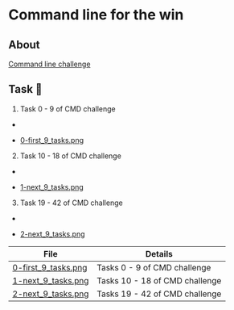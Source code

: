 # Command line for the win

## About
[Command line challenge](https://cmdchallenge.com/)

## Task :page_with_curl:
1. Task 0 - 9 of CMD challenge
* 
- [0-first_9_tasks.png](0-first_9_tasks.png)

2. Task 10 - 18 of CMD challenge
* 
- [1-next_9_tasks.png](1-next_9_tasks.png)

3. Task 19 - 42 of CMD challenge
* 
- [2-next_9_tasks.png](2-next_9_tasks.png)

| File 					       | Details                        |
| -------------------------------------------- | ------------------------------ |
| [0-first_9_tasks.png](0-first_9_tasks.png) | Tasks 0 - 9 of CMD challenge   |
| [1-next_9_tasks.png](1-next_9_tasks.png)   | Tasks 10 - 18 of CMD challenge |
| [2-next_9_tasks.png](2-next_9_tasks.png)  | Tasks 19 - 42 of CMD challenge |
